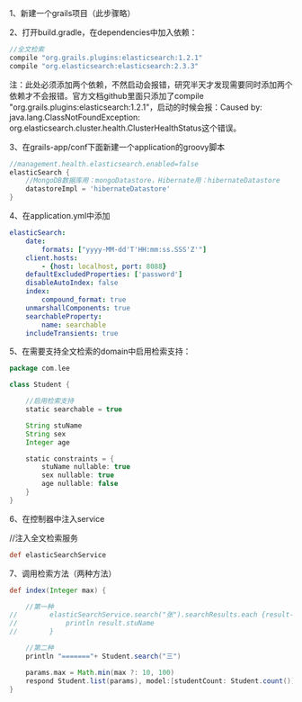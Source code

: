 1、新建一个grails项目（此步骤略）

2、打开build.gradle，在dependencies中加入依赖：

```groovy
//全文检索
compile "org.grails.plugins:elasticsearch:1.2.1"
compile "org.elasticsearch:elasticsearch:2.3.3"
```
注：此处必须添加两个依赖，不然启动会报错，研究半天才发现需要同时添加两个依赖才不会报错。官方文档github里面只添加了compile "org.grails.plugins:elasticsearch:1.2.1"，启动的时候会报：Caused by: java.lang.ClassNotFoundException: org.elasticsearch.cluster.health.ClusterHealthStatus这个错误。

3、在grails-app/conf下面新建一个application的groovy脚本
```groovy
//management.health.elasticsearch.enabled=false
elasticSearch {
    //MongoDB数据库用：mongoDatastore，Hibernate用：hibernateDatastore
    datastoreImpl = 'hibernateDatastore'
}
```
4、在application.yml中添加
```yaml
elasticSearch:
    date:
        formats: ["yyyy-MM-dd'T'HH:mm:ss.SSS'Z'"]
    client.hosts:
        - {host: localhost, port: 8088}
    defaultExcludedProperties: ['password']
    disableAutoIndex: false
    index:
        compound_format: true
    unmarshallComponents: true
    searchableProperty:
        name: searchable
    includeTransients: true
```
5、在需要支持全文检索的domain中启用检索支持：
```groovy
package com.lee

class Student {

    //启用检索支持
    static searchable = true

    String stuName
    String sex
    Integer age

    static constraints = {
        stuName nullable: true
        sex nullable: true
        age nullable: false
    }
}
```
6、在控制器中注入service

//注入全文检索服务
```groovy
def elasticSearchService
```
7、调用检索方法（两种方法）
```groovy
def index(Integer max) {

    //第一种
//        elasticSearchService.search("张").searchResults.each {result->
//            println result.stuName
//        }

    //第二种
    println "======="+ Student.search("三")

    params.max = Math.min(max ?: 10, 100)
    respond Student.list(params), model:[studentCount: Student.count()]
}
    
```
